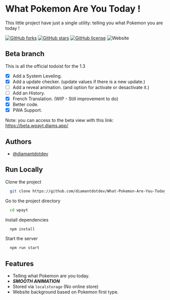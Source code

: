 # What Pokemon Are You Today !

This little project have just a single utility: telling you what Pokemon you are today !

<a href="https://github.com/diamantdotdev/What-Pokemon-Are-You-Today/network"><img alt="GitHub forks" src="https://img.shields.io/github/forks/diamantdotdev/What-Pokemon-Are-You-Today?logo=github&style=flat-square"></a>
<a href="https://github.com/diamantdotdev/What-Pokemon-Are-You-Today/stargazers"><img alt="GitHub stars" src="https://img.shields.io/github/stars/diamantdotdev/What-Pokemon-Are-You-Today?logo=github&style=flat-square"></a>
<a href="https://github.com/diamantdotdev/What-Pokemon-Are-You-Today/blob/master/LICENCE"><img alt="GitHub license" src="https://img.shields.io/github/license/diamantdotdev/What-Pokemon-Are-You-Today?style=flat-square"></a>
<img alt="Website" src="https://img.shields.io/website?down_color=red&down_message=offline&style=flat-square&up_color=green&up_message=online&url=https%3A%2F%2Fwpayt.diams.app">

## Beta branch

This is all the official todoist for the 1.3

- [x] Add a System Leveling.
- [x] Add a update checker. (update values if there is a new update.)
- [ ] Add a reveal animation. (and option for activate or desactivate it.)
- [ ] Add an History.
- [x] French Translation. (WIP - Still improvement to do)
- [x] Better code.
- [x] PWA Support.

Note: you can access to the beta view with this link: https://beta.wpayt.diams.app/

## Authors

- [@diamantdotdev](https://www.github.com/diamantdotdev)

## Run Locally

Clone the project

```bash
  git clone https://github.com/diamantdotdev/What-Pokemon-Are-You-Today.git wpayt
```

Go to the project directory

```bash
  cd wpayt
```

Install dependencies

```bash
  npm install
```

Start the server

```bash
  npm run start
```

## Features

- Telling what Pokemon are you today.
- **_SMOOTH ANIMATION_**
- Stored via `localstorage` (No online store)
- Website background based on Pokemon first type.
